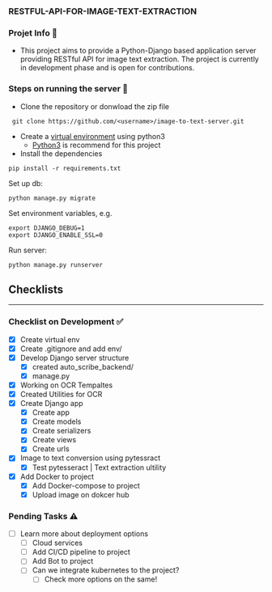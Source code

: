 ### RESTFUL-API-FOR-IMAGE-TEXT-EXTRACTION

### Projet Info 📝
- This project aims to provide a Python-Django based application server providing RESTful API for image text extraction. The project is currently in development phase and is open for contributions.

### Steps on running the server 🚀
- Clone the repository or donwload the zip file
```
 git clone https://github.com/<username>/image-to-text-server.git
 ```
- Create a [virtual environment](https://virtualenv.pypa.io/en/latest/installation.html) using python3
  - [Python3](https://www.python.org/downloads/) is recommend for this project
- Install the dependencies
```
pip install -r requirements.txt
```

Set up db:
```
python manage.py migrate
```

Set environment variables, e.g.
``` 
export DJANGO_DEBUG=1
export DJANGO_ENABLE_SSL=0
```

Run server:
```
python manage.py runserver
```

## Checklists
---
### Checklist on Development ✅
- [X] Create virtual env
- [x] Create .gitignore and add env/ 
- [x] Develop Django server structure
  - [x] created auto_scribe_backend/
  - [x] manage.py
- [x] Working on OCR Tempaltes
- [x] Created Utilities for OCR
- [x] Create Django app
  - [x] Create app
  - [x] Create models
  - [x] Create serializers
  - [x] Create views
  - [x] Create urls
- [x] Image to text conversion using pytessract
  - [x] Test pytesseract | Text extraction ultility
- [x] Add Docker to project
  - [x] Add Docker-compose to project
  - [x] Upload image on dokcer hub

### Pending Tasks ⚠️

- [ ] Learn more about deployment options
  - [ ] Cloud services
  - [ ] Add CI/CD pipeline to project
  - [ ] Add Bot to project
  - [ ] Can we integrate kubernetes to the project?
    - [ ] Check more options on the same!